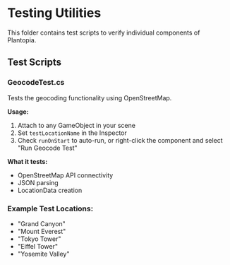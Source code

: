 # Testing Utilities

This folder contains test scripts to verify individual components of Plantopia.

## Test Scripts

### GeocodeTest.cs
Tests the geocoding functionality using OpenStreetMap.

**Usage:**
1. Attach to any GameObject in your scene
2. Set `testLocationName` in the Inspector
3. Check `runOnStart` to auto-run, or right-click the component and select "Run Geocode Test"

**What it tests:**
- OpenStreetMap API connectivity
- JSON parsing
- LocationData creation

### Example Test Locations:
- "Grand Canyon"
- "Mount Everest"
- "Tokyo Tower"
- "Eiffel Tower"
- "Yosemite Valley"
